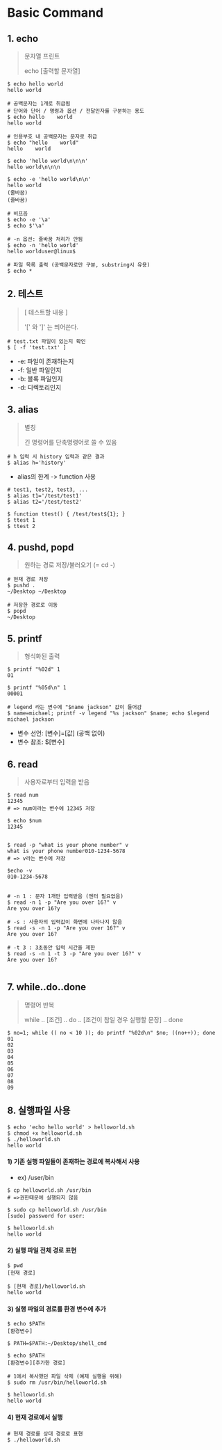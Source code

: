 ﻿# Basic Command
## 1. echo
> 문자열 프린트
>
> echo [출력할 문자열]

```
$ echo hello world
hello world

# 공백문자는 1개로 취급됨
# 단어와 단어 / 명령과 옵션 / 전달인자를 구분하는 용도
$ echo hello    world
hello world

# 인용부호 내 공백문자는 문자로 취급
$ echo "hello    world"
hello    world

$ echo 'hello world\n\n\n'
hello world\n\n\n

$ echo -e 'hello world\n\n'
hello world
(줄바꿈)
(줄바꿈)

# 비프음
$ echo -e '\a'
$ echo $'\a'

# -n 옵션: 줄바꿈 처리가 안됨
$ echo -n 'hello world'
hello worlduser@linux$

# 파일 목록 출력 (공백문자로만 구분, substring시 유용)
$ echo *

```



## 2. 테스트

> [ 테스트할 내용 ]
>
> '[' 와 ']' 는 띄어쓴다.

```
# test.txt 파일이 있는지 확인
$ [ -f 'test.txt' ]
```

- -e: 파일이 존재하는지
- -f: 일반 파일인지
- -b: 블록 파일인지
- -d: 디렉토리인지



## 3. alias

> 별칭
>
> 긴 명령어를 단축명령어로 쓸 수 있음

```
# h 입력 시 history 입력과 같은 결과
$ alias h='history'
```


- alias의 한계 -> function 사용

```
# test1, test2, test3, ...
$ alias t1='/test/test1'
$ alias t2='/test/test2'

$ function ttest() { /test/test${1}; }
$ ttest 1
$ ttest 2
```



## 4. pushd, popd

> 원하는 경로 저장/불러오기 (= cd -)

```
# 현재 경로 저장
$ pushd .
~/Desktop ~/Desktop

# 저장한 경로로 이동
$ popd
~/Desktop
```



## 5. printf

> 형식화된 출력

```
$ printf "%02d" 1
01

$ printf "%05d\n" 1
00001

# legend 라는 변수에 "$name jackson" 값이 들어감
$ name=michael; printf -v legend "%s jackson" $name; echo $legend
michael jackson
```

- 변수 선언: [변수]=[값] (공백 없이)
- 변수 참조: $[변수]



## 6. read

>사용자로부터 입력을 받음

```
$ read num
12345
# => num이라는 변수에 12345 저장

$ echo $num
12345


$ read -p "what is your phone number" v
what is your phone number010-1234-5678
# => v라는 변수에 저장

$echo -v
010-1234-5678


# -n 1 : 문자 1개만 입력받음 (엔터 필요없음)
$ read -n 1 -p "Are you over 16?" v
Are you over 16?y

# -s : 사용자의 입력값이 화면에 나타나지 않음
$ read -s -n 1 -p "Are you over 16?" v
Are you over 16?

# -t 3 : 3초동안 입력 시간을 제한
$ read -s -n 1 -t 3 -p "Are you over 16?" v
Are you over 16?


```



## 7. while..do..done

> 명령어 반복
>
> while .. [조건] .. do .. [조건이 참일 경우 실행할 문장] .. done

```
$ no=1; while (( no < 10 )); do printf "%02d\n" $no; ((no++)); done
01
02
03
04
05
06
07
08
09
```



## 8. 실행파일 사용

```
$ echo 'echo hello world' > helloworld.sh
$ chmod +x helloworld.sh
$ ./helloworld.sh
hello world
```

#### 1) 기존 실행 파일들이 존재하는 경로에 복사해서 사용

- ex) /user/bin

```
$ cp helloworld.sh /usr/bin
# =>권한때문에 실행되지 않음

$ sudo cp helloworld.sh /usr/bin
[sudo] password for user:

$ helloworld.sh
hello world
```



#### 2) 실행 파일 전체 경로 표현

```
$ pwd
[현재 경로]

$ [현재 경로]/helloworld.sh
hello world
```



#### 3) 실행 파일의 경로를 환경 변수에 추가

```
$ echo $PATH
[환경변수]

$ PATH=$PATH:~/Desktop/shell_cmd

$ echo $PATH
[환경변수][추가한 경로]

# 1에서 복사했던 파일 삭제 (예제 실행을 위해)
$ sudo rm /usr/bin/helloworld.sh

$ helloworld.sh
hello world
```



#### 4) 현재 경로에서 실행

```
# 현재 경로를 상대 경로로 표현
$ ./helloworld.sh
```

